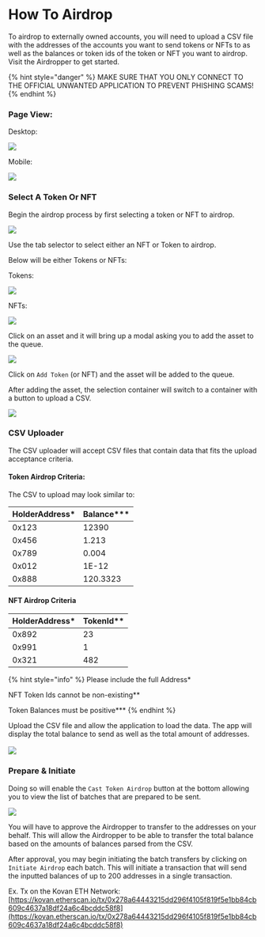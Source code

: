 # How To Airdrop

To airdrop to externally owned accounts, you will need to upload a CSV file with the addresses of the accounts you want to send tokens or NFTs to as well as the balances or token ids of the token or NFT you want to airdrop. Visit the Airdropper to get started.

{% hint style="danger" %}
MAKE SURE THAT YOU ONLY CONNECT TO THE OFFICIAL UNWANTED APPLICATION TO PREVENT PHISHING SCAMS!
{% endhint %}

### Page View:

Desktop:

![](<../../.gitbook/assets/Screen Shot 2022-03-02 at 1.27.50 AM.png>)

Mobile:

![](<../../.gitbook/assets/Screen Shot 2022-03-02 at 1.33.24 AM.png>)

### Select A Token Or NFT

Begin the airdrop process by first selecting a token or NFT to airdrop.



![](<../../.gitbook/assets/Screen Shot 2022-03-01 at 4.49.54 PM.png>)

Use the tab selector to select either an NFT or Token to airdrop.



Below will be either Tokens or NFTs:

Tokens:

![](<../../.gitbook/assets/Screen Shot 2022-03-01 at 5.30.31 PM (1).png>)

NFTs:

![](<../../.gitbook/assets/Screen Shot 2022-03-01 at 5.31.10 PM.png>)

Click on an asset and it will bring up a modal asking you to add the asset to the queue.

![](<../../.gitbook/assets/Screen Shot 2022-03-01 at 5.20.26 PM (1).png>)

Click on `Add Token` (or NFT) and the asset will be added to the queue.

After adding the asset, the selection container will switch to a container with a button to upload a CSV.

![](<../../.gitbook/assets/Screen Shot 2022-03-01 at 5.38.39 PM.png>)

### CSV Uploader

The CSV uploader will accept CSV files that contain data that fits the upload acceptance criteria.

#### Token Airdrop Criteria:

The CSV to upload may look similar to:

| HolderAddress\* | Balance\*\*\* |
| --------------- | ------------- |
| 0x123           | 12390         |
| 0x456           | 1.213         |
| 0x789           | 0.004         |
| 0x012           | 1E-12         |
| 0x888           | 120.3323      |



#### NFT Airdrop Criteria

| HolderAddress\* | TokenId\*\* |
| --------------- | ----------- |
| 0x892           | 23          |
| 0x991           | 1           |
| 0x321           | 482         |

{% hint style="info" %}
Please include the full Address\*

NFT Token Ids cannot be non-existing\*\*

Token Balances must be positive\*\*\*
{% endhint %}

Upload the CSV file and allow the application to load the data. The app will display the total balance to send as well as the total amount of addresses.\
\
![](<../../.gitbook/assets/Screen Shot 2022-03-01 at 5.41.35 PM.png>)



### Prepare & Initiate

Doing so will enable the `Cast Token Airdrop` button at the bottom allowing you to view the list of batches that are prepared to be sent.

![](../../.gitbook/assets/adex1.gif)

You will have to approve the Airdropper to transfer to the addresses on your behalf. This will allow the Airdropper to be able to transfer the total balance based on the amounts of balances parsed from the CSV.



After approval, you may begin initiating the batch transfers by clicking on `Initiate Airdrop` each batch. This will initiate a transaction that will send the inputted balances of up to 200 addresses in a single transaction.&#x20;

Ex. Tx on the Kovan ETH Network: [https://kovan.etherscan.io/tx/0x278a64443215dd296f4105f819f5e1bb84cb609c4637a18df24a6c4bcddc58f8](https://kovan.etherscan.io/tx/0x278a64443215dd296f4105f819f5e1bb84cb609c4637a18df24a6c4bcddc58f8)
